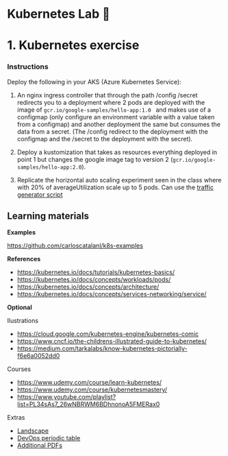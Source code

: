# Kubernetes Lab 🎱

# 1. Kubernetes exercise

### Instructions

Deploy the following in your AKS (Azure Kubernetes Service):

1. An nginx ingress controller that through the path /config /secret redirects you to a deployment where 2 pods are deployed with the image of ```gcr.io/google-samples/hello-app:1.0 ``` and makes use of a configmap (only configure an environment variable with a value taken from a configmap) and another deployment the same but consumes the data from a secret. (The /config redirect to the deployment with the configmap and the /secret to the deployment with the secret).


2. Deploy a kustomization that takes as resources everything deployed in point 1 but changes the google image tag to version 2 (```gcr.io/google-samples/hello-app:2.0```).


3. Replicate the horizontal auto scaling experiment seen in the class where with 20% of averageUtilization scale up to 5 pods. 
Can use the [traffic generator script](/sprint-4/kubernetes_extras/traffic-generator.sh)

## Learning materials

**Examples**

https://github.com/carloscatalanl/k8s-examples

**References**

- https://kubernetes.io/docs/tutorials/kubernetes-basics/ 
- https://kubernetes.io/docs/concepts/workloads/pods/ 
- https://kubernetes.io/docs/concepts/architecture/ 
- https://kubernetes.io/docs/concepts/services-networking/service/ 

**Optional**

Ilustrations

- https://cloud.google.com/kubernetes-engine/kubernetes-comic
- https://www.cncf.io/the-childrens-illustrated-guide-to-kubernetes/
- https://medium.com/tarkalabs/know-kubernetes-pictorially-f6e6a0052dd0 

Courses

- https://www.udemy.com/course/learn-kubernetes/
- https://www.udemy.com/course/kubernetesmastery/
- https://www.youtube.com/playlist?list=PL34sAs7_26wNBRWM6BDhnonoA5FMERax0 

Extras

- [Landscape](https://landscape.cncf.io)
- [DevOps periodic table](https://blog.xebialabs.com/2019/12/11/version-4-of-the-periodic-table-of-devops-tools-is-coming/ )
- [Additional PDFs](/sprint-4/kubernetes_extras/) 

